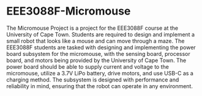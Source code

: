 # EEE3088F-Micromouse

The Micromouse Project is a project for the EEE3088F course at the University of Cape Town. Students are required to design and implement a small robot that looks like a mouse and can move through a maze. The EEE3088F students are tasked with designing and implementing the power board subsystem for the micromouse, with the sensing board, processor board, and motors being provided by the University of Cape Town. The power board should be able to supply current and voltage to the micromouse, utilize a 3.7V LiPo battery, drive motors, and use USB-C as a charging method. The subsystem is designed with performance and reliability in mind, ensuring that the robot can operate in any environment.
